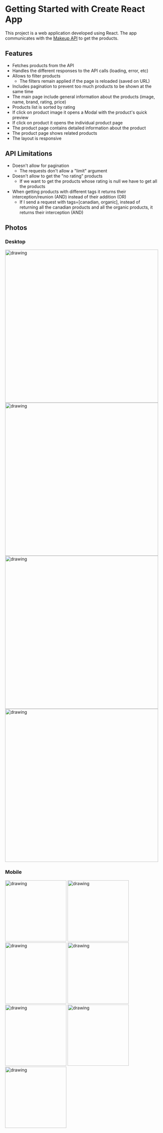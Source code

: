 # Getting Started with Create React App

This project is a web application developed using React. The app communicates with the [Makeup API](https://makeup-api.herokuapp.com/) to get the products.

## Features
- Fetches products from the API
- Handles the different responses to the API calls (loading, error, etc)
- Allows to filter products
  - The filters remain applied if the page is reloaded (saved on URL)
- Includes pagination to prevent too much products to be shown at the same time
- The main page include general information about the products (image, name, brand, rating, price)
- Products list is sorted by rating
- If click on product image it opens a Modal with the product's quick preview
- If click on product it opens the individual product page
- The  product page contains detailed information about the product
- The product page shows related products
- The layout is responsive

## API Limitations
- Doesn't allow for pagination
  - The requests don't allow a "limit" argument
- Doesn't allow to get the "no rating" products
  -  If we want to get the products whose rating is null we have to get all the products
- When getting products with different tags it returns their interception/reunion (AND) instead of their addition (OR)
  - If I send a request with tags=[canadian, organic], instead of returning all the canadian products and all the organic products, it returns their interception (AND)

## Photos

### Desktop

<div style="display: flex, flex-direction: row, flex-wrap:wrap">
  <img src="https://github.com/TigasMiller09/MakeupStore/blob/master/screenshots/products-desktop.png" alt="drawing" width="500"/>
  <img src="https://github.com/TigasMiller09/MakeupStore/blob/master/screenshots/pagination-desktop.png" alt="drawing" width="500"/>
  <img src="https://github.com/TigasMiller09/MakeupStore/blob/master/screenshots/quickpreview-desktop.png" alt="drawing" width="500"/>
  <img src="https://github.com/TigasMiller09/MakeupStore/blob/master/screenshots/product-desktop.png" alt="drawing" width="500"/>
</div>

### Mobile

<div style="display: flex, flex-direction: row, flex-wrap:wrap">
  <img src="https://github.com/TigasMiller09/MakeupStore/blob/master/screenshots/products-mobile.png" alt="drawing" width="200"/>
  <img src="https://github.com/TigasMiller09/MakeupStore/blob/master/screenshots/filters-mobile.png" alt="drawing" width="200"/>
  <img src="https://github.com/TigasMiller09/MakeupStore/blob/master/screenshots/nav-mobile.png" alt="drawing" width="200"/>
  <img src="https://github.com/TigasMiller09/MakeupStore/blob/master/screenshots/quickpreview-mobile.png" alt="drawing" width="200"/>
  <img src="https://github.com/TigasMiller09/MakeupStore/blob/master/screenshots/product-mobile.png" alt="drawing" width="200"/>
  <img src="https://github.com/TigasMiller09/MakeupStore/blob/master/screenshots/product2-mobile.png" alt="drawing" width="200"/>
  <img src="https://github.com/TigasMiller09/MakeupStore/blob/master/screenshots/relatedproducts-mobile.png" alt="drawing" width="200"/>
</div>
